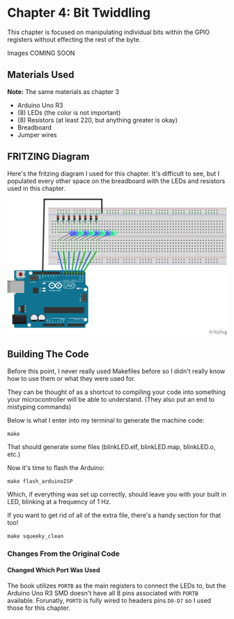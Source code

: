 # Chapter 4: Bit Twiddling

This chapter is focused on manipulating individual bits within the GPIO registers without effecting the rest of the byte.

Images COMING SOON

## Materials Used

**Note:** The same materials as chapter 3

* Arduino Uno R3
* (8) LEDs (the color is not important)
* (8) Resistors (at least 220, but anything greater is okay)
* Breadboard
* Jumper wires

## FRITZING Diagram

Here's the fritzing diagram I used for this chapter. It's difficult to see, but I populated every other space on the breadboard with the LEDs and resistors used in this chapter.

![Fritzing Diagram used for this chapter](../images/Chapter_03/Chapter_03_Fritzing.png)

## Building The Code

Before this point, I never really used Makefiles before so I didn't really know how to use them or what they were used for.

They can be thought of as a shortcut to compiling your code into something your microcontroller will be able to understand. (They also put an end to mistyping commands)

Below is what I enter into my terminal to generate the machine code:

```console
make
```

That should generate some files (blinkLED.elf, blinkLED.map, blinkLED.o, etc.)

Now it's time to flash the Arduino:

```console
make flash_arduinoISP
```

Which, if everything was set up correctly, should leave you with your built in LED, blinking at a frequency of 1 Hz.

If you want to get rid of all of the extra file, there's a handy section for that too!

```console
make squeeky_clean
```

### Changes From the Original Code

#### Changed Which Port Was Used

The book utilizes `PORTB` as the main registers to connect the LEDs to, but the Arduino Uno R3 SMD doesn't have all 8 pins associated with `PORTB` available. Forunatly, `PORTD` is fully wired to headers pins `D0-D7` so I used those for this chapter.
